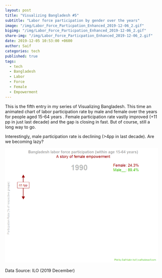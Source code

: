 ```yaml
---
layout: post  
title: "Visualizing Bangladesh #5"
subtitle: "Labor force participation by gender over the years"
image: "/img/Labor_Force_Particpation_Enhanced_2019-12-06_2.gif"
bigimg: "/img/Labor_Force_Particpation_Enhanced_2019-12-06_2.gif"
share-img: "/img/Labor_Force_Particpation_Enhanced_2019-12-06_2.gif"
date: 2019-12-05 10:53:00 +0600
author: Saif
categories: tech
published: true
tags:
  - tech
  - Bangladesh
  - Labor
  - Force
  - Female
  - Empowerment
---
```


<style>

    article img {
    max-height: 100% !important;
    width: 100% !important;

}
</style>

This is the fifth entry in my series of Visualizing Bangladesh. This time an animated chart of labor participation rate by male and female over the years for people aged 15-64 years . Female participation rate vastly improved (+11 pp in just last decade) and the gap is closing in fast. But of course, still a long way to go.

Interestingly, male participation rate is declining (>4pp in last decade). Are we becoming lazy? 

![Labor Participation Rate](/img/Labor_Force_Particpation_Enhanced_2019-12-06_2.gif)

Data Source: ILO (2019 December)
